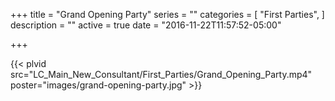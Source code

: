 +++
title = "Grand Opening Party"
series = ""
categories = [
  "First Parties",
]
description = ""
active = true
date = "2016-11-22T11:57:52-05:00"

+++

{{< plvid src="LC_Main_New_Consultant/First_Parties/Grand_Opening_Party.mp4" poster="images/grand-opening-party.jpg" >}}
